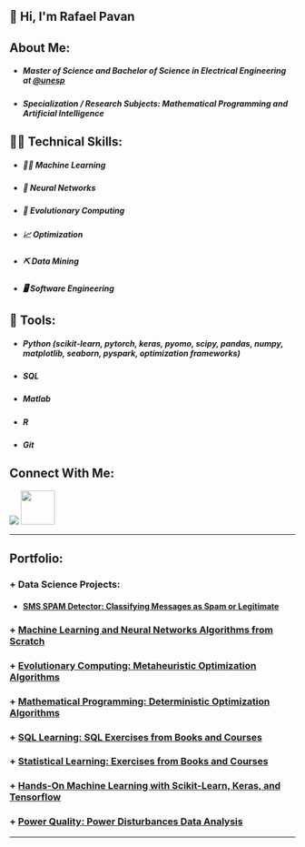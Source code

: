 <h2> 👋 Hi, I'm Rafael Pavan </h2>

## About Me:
- ##### Master of Science and Bachelor of Science in Electrical Engineering  at [@unesp](https://www2.unesp.br/)
- ##### Specialization / Research Subjects: Mathematical Programming and Artificial Intelligence

## 👨‍🔬 Technical Skills:

- ##### 👨‍💻 Machine Learning
- ##### 🧠 Neural Networks
- ##### 🧬 Evolutionary Computing
- ##### 📈 Optimization
- ##### ⛏️ Data Mining
- ##### 🖥️ Software Engineering

## 🔨 Tools:

- ##### Python (scikit-learn, pytorch, keras, pyomo, scipy, pandas, numpy, matplotlib, seaborn, pyspark, optimization frameworks)
- ##### SQL
- ##### Matlab
- ##### R 
- ##### Git


## Connect With Me: 
[<img src="https://img.shields.io/badge/linkedin-%230077B5.svg?&style=for-the-badge&logo=linkedin&logoColor=white" />](https://www.linkedin.com/in/engrafaelpavan/) <img src="https://media.giphy.com/media/LnQjpWaON8nhr21vNW/giphy.gif" width="60">

--------

## Portfolio:

### + Data Science Projects:

- #### [SMS SPAM Detector: Classifying Messages as Spam or Legitimate](https://github.com/rafaelpavan95/SPAM_Detector)

### + [Machine Learning and Neural Networks Algorithms from Scratch](https://github.com/rafaelpavan95/MSc_MachineLearning_DataMining)
### + [Evolutionary Computing: Metaheuristic Optimization Algorithms](https://github.com/rafaelpavan95/Metaheuristic_Optimization)
### + [Mathematical Programming: Deterministic Optimization Algorithms](https://github.com/rafaelpavan95/Optimization_Algorithms)
### + [SQL Learning: SQL Exercises from Books and Courses](https://github.com/rafaelpavan95/SQL_Learning)
### + [Statistical Learning: Exercises from Books and Courses](https://github.com/rafaelpavan95/statistical_learning)
### + [Hands-On Machine Learning with Scikit-Learn, Keras, and Tensorflow](https://github.com/rafaelpavan95/Hands_On_Machine_Learning)
### + [Power Quality: Power Disturbances Data Analysis](https://github.com/rafaelpavan95/Power_Quality)

____
